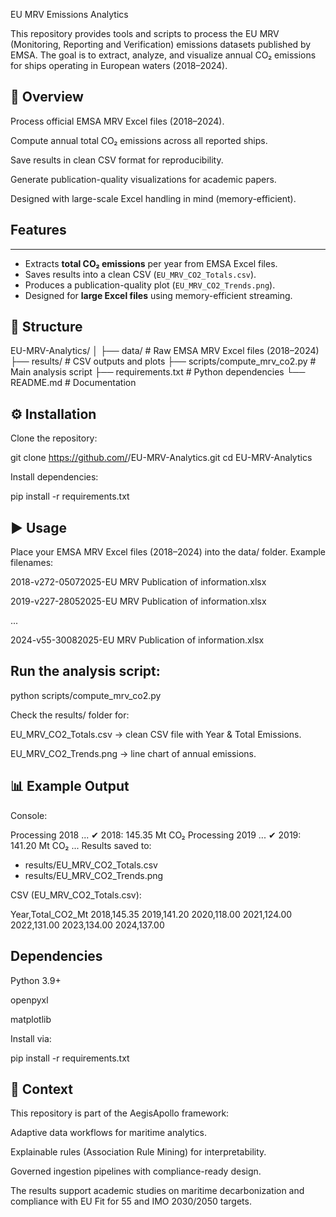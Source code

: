 EU MRV Emissions Analytics

This repository provides tools and scripts to process the EU MRV (Monitoring, Reporting and Verification) emissions datasets published by EMSA.
The goal is to extract, analyze, and visualize annual CO₂ emissions for ships operating in European waters (2018–2024).

📌 Overview
--------------------
Process official EMSA MRV Excel files (2018–2024).

Compute annual total CO₂ emissions across all reported ships.

Save results in clean CSV format for reproducibility.

Generate publication-quality visualizations for academic papers.

Designed with large-scale Excel handling in mind (memory-efficient).

## Features
-------------------------
- Extracts **total CO₂ emissions** per year from EMSA Excel files.
- Saves results into a clean CSV (`EU_MRV_CO2_Totals.csv`).
- Produces a publication-quality plot (`EU_MRV_CO2_Trends.png`).
- Designed for **large Excel files** using memory-efficient streaming.

📂  Structure
--------------------
EU-MRV-Analytics/
│
├── data/                          # Raw EMSA MRV Excel files (2018–2024)
├── results/                       # CSV outputs and plots
├── scripts/compute_mrv_co2.py     # Main analysis script
├── requirements.txt               # Python dependencies
└── README.md                      # Documentation

⚙️ Installation
-------------------

Clone the repository:

git clone https://github.com/<your-username>/EU-MRV-Analytics.git
cd EU-MRV-Analytics


Install dependencies:

pip install -r requirements.txt

▶️ Usage
------------------------

Place your EMSA MRV Excel files (2018–2024) into the data/ folder.
Example filenames:

2018-v272-05072025-EU MRV Publication of information.xlsx

2019-v227-28052025-EU MRV Publication of information.xlsx

...

2024-v55-30082025-EU MRV Publication of information.xlsx

Run the analysis script:
------------------------

python scripts/compute_mrv_co2.py


Check the results/ folder for:

EU_MRV_CO2_Totals.csv → clean CSV file with Year & Total Emissions.

EU_MRV_CO2_Trends.png → line chart of annual emissions.

📊 Example Output
----------------------

Console:

Processing 2018 ...
  ✔ 2018: 145.35 Mt CO₂
Processing 2019 ...
  ✔ 2019: 141.20 Mt CO₂
...
Results saved to:
  - results/EU_MRV_CO2_Totals.csv
  - results/EU_MRV_CO2_Trends.png


CSV (EU_MRV_CO2_Totals.csv):

Year,Total_CO2_Mt
2018,145.35
2019,141.20
2020,118.00
2021,124.00
2022,131.00
2023,134.00
2024,137.00

 Dependencies
 --------------------

Python 3.9+

openpyxl

matplotlib

Install via:

pip install -r requirements.txt

🔬  Context
-----------------------

This repository is part of the AegisApollo framework:

Adaptive data workflows for maritime analytics.

Explainable rules (Association Rule Mining) for interpretability.

Governed ingestion pipelines with compliance-ready design.

The results support academic studies on maritime decarbonization and compliance with EU Fit for 55 and IMO 2030/2050 targets.
